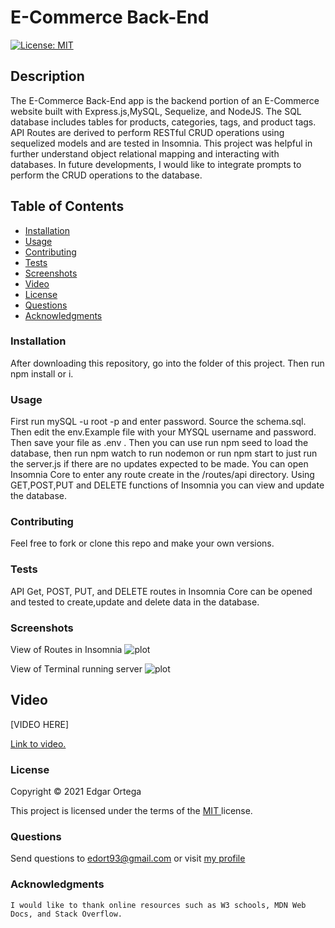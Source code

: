 # E-Commerce Back-End
[![License: MIT](https://img.shields.io/badge/License-MIT-brightgreen.svg)](https://opensource.org/licenses/MIT)
## Description
The E-Commerce Back-End app is the backend portion of an E-Commerce website built with Express.js,MySQL, Sequelize, and NodeJS. The SQL database includes tables for products, categories, tags, and product tags. API Routes are derived to perform RESTful CRUD operations using sequelized models and are tested in Insomnia. This project was helpful in further understand object relational mapping and interacting with databases. In future developments, I would like to integrate prompts to perform the CRUD operations to the database.

## Table of Contents

- [Installation](#installation)
- [Usage](#usage)
- [Contributing](#contributing)
- [Tests](#tests)
- [Screenshots](#screenshots)
- [Video](#video)
- [License](#license)
- [Questions](#questions)
- [Acknowledgments](#acknowledgments)

### Installation
After downloading this repository, go into the folder of this project. Then run npm install or i. 

### Usage
First run mySQL -u root -p and enter password. Source the schema.sql. Then edit the env.Example file with your MYSQL username and password. Then save your file as .env . Then you can use run npm seed to load the database, then run npm watch to run nodemon or run npm start to just run the server.js if there are no updates expected to be made. You can open Insomnia Core to enter any route create in the /routes/api directory. Using GET,POST,PUT and DELETE functions of Insomnia you can view and update the database.

### Contributing
Feel free to fork or clone this repo and make your own versions.

### Tests
API Get, POST, PUT, and DELETE routes in Insomnia Core can be opened and tested to create,update and delete data in the database.



###  Screenshots 
View of Routes in Insomnia
![plot](assets/image-1.png)

View of Terminal running server
![plot](assets/image-2.png)

## Video


[VIDEO HERE]


<a href ="https://watch.screencastify.com/v/MDKERduVavWcMvHkka7n" target= "_blank" > Link to video. </a> 


###  License

Copyright &copy; 2021 Edgar Ortega

This project is licensed under the terms of the <a href="https://opensource.org/licenses/MIT" target= "_blank" > MIT </a> license.

### Questions

Send questions to edort93@gmail.com or visit <a href="https://github.com/edgarO93" target= "_blank" >my profile </a><br>

### Acknowledgments

```
I would like to thank online resources such as W3 schools, MDN Web Docs, and Stack Overflow.
```